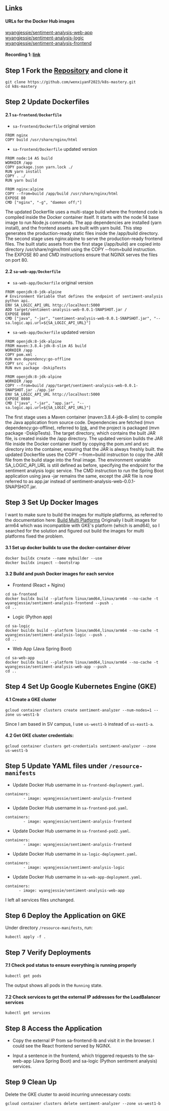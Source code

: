 ## Links
#### URLs for the Docker Hub images
[wyangjessie/sentiment-analysis-web-app](https://hub.docker.com/repository/docker/wyangjessie/sentiment-analysis-web-app/general) \
[wyangjessie/sentiment-analysis-logic](https://hub.docker.com/repository/docker/wyangjessie/sentiment-analysis-logic/general) \
[wyangjessie/sentiment-analysis-frontend](https://hub.docker.com/repository/docker/wyangjessie/sentiment-analysis-frontend/general) 

#### Recording 1: [link](https://drive.google.com/file/d/1VOkkykQ3rCi12__6WnUSHRTKdZW3ydme/view?usp=sharing)

## Step 1 Fork the [Repository](https://github.com/rinormaloku/k8s-mastery.git) and clone it
```
git clone https://github.com/wenxiyanF2023/k8s-mastery.git
cd k8s-mastery
```

## Step 2 Update Dockerfiles
#### 2.1 `sa-frontend/Dockerfile` 
- `sa-frontend/Dockerfile` original version
```
FROM nginx
COPY build /usr/share/nginx/html
```

- `sa-frontend/Dockerfile` updated version
```
FROM node:14 AS build
WORKDIR /app
COPY package.json yarn.lock ./
RUN yarn install
COPY . ./
RUN yarn build

FROM nginx:alpine
COPY --from=build /app/build /usr/share/nginx/html
EXPOSE 80
CMD ["nginx", "-g", "daemon off;"]
```

The updated Dockerfile uses a multi-stage build where the frontend code is compiled inside the Docker container itself. It starts with the node:14 base image to run Node.js commands. The app dependencies are installed (yarn install), and the frontend assets are built with yarn build. This step generates the production-ready static files inside the /app/build directory. The second stage uses nginx:alpine to serve the production-ready frontend files. The built static assets from the first stage (/app/build) are copied into directory /usr/share/nginx/html using the COPY --from=build instruction. The EXPOSE 80 and CMD instructions ensure that NGINX serves the files on port 80.


#### 2.2 `sa-web-app/Dockerfile` 
- `sa-web-app/Dockerfile` original version
```
FROM openjdk:8-jdk-alpine
# Environment Variable that defines the endpoint of sentiment-analysis python api.
ENV SA_LOGIC_API_URL http://localhost:5000
ADD target/sentiment-analysis-web-0.0.1-SNAPSHOT.jar /
EXPOSE 8080
CMD ["java", "-jar", "sentiment-analysis-web-0.0.1-SNAPSHOT.jar", "--sa.logic.api.url=${SA_LOGIC_API_URL}"]
```

- `sa-web-app/Dockerfile` updated version
```
FROM openjdk:8-jdk-alpine
FROM maven:3.8.4-jdk-8-slim AS build
WORKDIR /app
COPY pom.xml .
RUN mvn dependency:go-offline
COPY src ./src
RUN mvn package -DskipTests

FROM openjdk:8-jdk-alpine
WORKDIR /app
COPY --from=build /app/target/sentiment-analysis-web-0.0.1-SNAPSHOT.jar ./app.jar
ENV SA_LOGIC_API_URL http://localhost:5000
EXPOSE 8080
CMD ["java", "-jar", "app.jar", "--sa.logic.api.url=${SA_LOGIC_API_URL}"]
```

The first stage uses a Maven container (maven:3.8.4-jdk-8-slim) to compile the Java application from source code. Dependencies are fetched (mvn dependency:go-offline), referred to [link](https://stackoverflow.com/questions/7233328/how-do-i-configure-maven-for-offline-development), and the project is packaged (mvn package -DskipTests). The target directory, which contains the built JAR file, is created inside the /app directory. The updated version builds the JAR file inside the Docker container itself by copying the pom.xml and src directory into the container, ensuring that the JAR is always freshly built. the updated Dockerfile uses the COPY --from=build instruction to copy the JAR file from the build stage into the final image. The environment variable SA_LOGIC_API_URL is still defined as before, specifying the endpoint for the sentiment analysis logic service. The CMD instruction to run the Spring Boot application using java -jar remains the same, except the JAR file is now referred to as app.jar instead of sentiment-analysis-web-0.0.1-SNAPSHOT.jar.


## Step 3 Set Up Docker Images
I want to make sure to build the images for multiple platforms, as referred to the documentation here: [Build Multi Platforms](https://docs.docker.com/build/building/multi-platform/)
Originally I built images for arm64 which was incompatible with GKE's platform (which is amd64), so I searched for the solution and figured out build the images for multi platforms fixed the problem.

#### 3.1 Set up docker buildx to use the docker-container driver
```
docker buildx create --name mybuilder --use
docker buildx inspect --bootstrap
```

#### 3.2 Build and push Docker images for each service
- Frontend (React + Nginx)
```
cd sa-frontend
docker buildx build --platform linux/amd64,linux/arm64 --no-cache -t wyangjessie/sentiment-analysis-frontend --push .
cd ..
```

- Logic (Python app)
```
cd sa-logic
docker buildx build --platform linux/amd64,linux/arm64 --no-cache -t wyangjessie/sentiment-analysis-logic --push .
cd ..
```

- Web App (Java Spring Boot)
```
cd sa-web-app
docker buildx build --platform linux/amd64,linux/arm64 --no-cache -t wyangjessie/sentiment-analysis-web-app --push .
cd ..
```


## Step 4 Set Up Google Kubernetes Engine (GKE)
#### 4.1 Create a GKE cluster
```
gcloud container clusters create sentiment-analyzer --num-nodes=1 --zone us-west1-b
```

Since I am based in SV campus, I use `us-west1-b` instead of `us-east1-a`.

#### 4.2 Get GKE cluster credentials:
```
gcloud container clusters get-credentials sentiment-analyzer --zone us-west1-b
```

## Step 5 Update YAML files under `/resource-manifests`
- Update Docker Hub username in `sa-frontend-deployment.yaml`.
```
containers:
        - image: wyangjessie/sentiment-analysis-frontend
```

- Update Docker Hub username in `sa-frontend-pod.yaml`.
```
containers:
        - image: wyangjessie/sentiment-analysis-frontend
```

- Update Docker Hub username in `sa-frontend-pod2.yaml`.
```
containers:
        - image: wyangjessie/sentiment-analysis-frontend
```

- Update Docker Hub username in `sa-logic-deployment.yaml`.
```
containers:
        - image: wyangjessie/sentiment-analysis-logic
```

- Update Docker Hub username in `sa-web-app-deployment.yaml`.
```
containers:
      - image: wyangjessie/sentiment-analysis-web-app
```

I left all services files unchanged.

## Step 6 Deploy the Application on GKE
Under directory `/resource-manifests`, run: 
```
kubectl apply -f .
```

##  Step 7 Verify Deployments
#### 7.1 Check pod status to ensure everything is running properly
```
kubectl get pods
```
The output shows all pods in the `Running` state.

#### 7.2 Check services to get the external IP addresses for the LoadBalancer services
```
kubectl get services
```


## Step 8 Access the Application
- Copy the external IP from sa-frontend-lb and visit it in the browser. I could see the React frontend served by NGINX.

- Input a sentence in the frontend, which triggered requests to the sa-web-app (Java Spring Boot) and sa-logic (Python sentiment analysis) services.


## Step 9 Clean Up
Delete the GKE cluster to avoid incurring unnecessary costs:
```
gcloud container clusters delete sentiment-analyzer --zone us-west1-b
```
